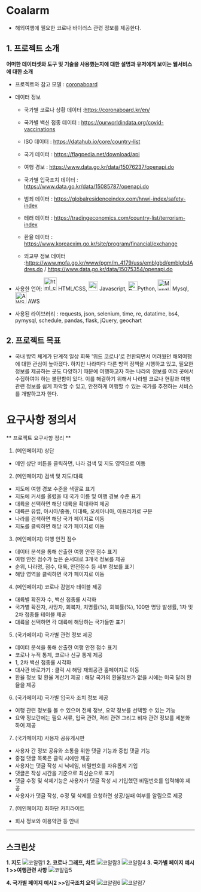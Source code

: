 # Coalarm
* 해외여행에 필요한 코로나 바이러스 관련 정보를 제공한다.



## 1. 프로젝트 소개

**어떠한 데이터셋와 도구 및 기술을 사용했는지에 대한 설명과 유저에게 보이는 웹서비스에 대한 소개**


* 프로젝트와 참고 모델 : [coronaboard](https://coronaboard.kr/)

* 데이터 정보

   - 국가별 코로나 상황 데이터 :https://coronaboard.kr/en/

   - 국가별 백신 접종 데이터 : https://ourworldindata.org/covid-vaccinations

   - ISO 데이터 : https://datahub.io/core/country-list
   
   - 국기 데이터 : https://flagpedia.net/download/api

   - 여행 경보 : https://www.data.go.kr/data/15076237/openapi.do

   - 국가별 입국조치 데이터 : https://www.data.go.kr/data/15085787/openapi.do

   - 범죄 데이터 : https://globalresidenceindex.com/hnwi-index/safety-index

   - 테러 데이터 : https://tradingeconomics.com/country-list/terrorism-index

   - 환율 데이터 : https://www.koreaexim.go.kr/site/program/financial/exchange

   - 외교부 정보 데이터 :https://www.mofa.go.kr/www/pgm/m_4179/uss/emblgbd/emblgbdAdres.do / https://www.data.go.kr/data/15075354/openapi.do              

* 사용한 언어: <img src="https://media.vlpt.us/images/ajt1097/post/f37df69b-dd74-4f5b-8d45-46c8c1c0dee3/HTML&CSS.png" width="35px" height="35px" title="html_css"/> HTML/CSS,
<img src="https://t1.daumcdn.net/cfile/tistory/2149683A58CA6BF313" width="25px" height="25px" title="javascript"/> Javascript,
<img src="https://blog.fakecoding.com/content/images/wordpress/2020/06/logo-python.png" width="25px" height="25px" title="Python"/>Python,
<img src="https://ww.namu.la/s/d59b18ca16c075c57c5ebe902e14d46c58e2df1d638605017382993a696c0c8c2313077356a2bd90892fa9e00c704b6832c07c8981482d4d3b88ccb2848da731212f8457b4f40357fff71ccdbbff25ff22f7f68b2f689f12cff8839c67ca0bfa" width="35px" height="30px" title="Mysql"/> Mysql,
<img src="https://ww.namu.la/s/0627b3298410e444032557550f974b3fe63e2a533abbec95bf0eb356178fd6afa455eb65df81337b6f7889333f955dc59abac8faf6ed5cb54487f6119dac4f822d1a4933e7a81e7076130839cfe63393" width="30px" height="30px" title="AWS"/> AWS 

* 사용된 라이브러리 : requests, json, selenium, time, re, datatime, bs4, pymysql, schedule, pandas, flask, jQuery, geochart 

## 2. 프로젝트 목표

  - 국내 방역 체계가 단계적 일상 회복 '위드 코로나'로 전환되면서 어려웠던 해외여행에 대한 관심이 높아졌다. 
  하지만 나라마다 다른 방역 정책을 시행하고 있고, 필요한 정보를 제공하는 곳도 다양하기 때문에 여행하고자 하는 나라의 정보를 여러 곳에서 수집하여야 하는 불편함이 있다. 
   이를 해결하기 위해서 나라별 코로나 현황과 여행 관련 정보를 쉽게 파악할 수 있고, 안전하게 여행할 수 있는 국가를 추천하는 서비스를 개발하고자 한다. 
# 요구사항 정의서

** 프로젝트 요구사항 정리 **
1. (메인페이지) 상단
- 메인 상단 버튼을 클릭하면, 나라 검색 및 지도 영역으로 이동 

2. (메인페이지) 검색 및 지도/대륙
- 지도에 여행 경보 수준을 색깔로 표기
- 지도에 커서를 올렸을 때 국가 이름 및 여행 경보 수준 표기
- 대륙을 선택하면 해당 대륙을 확대하여 제공
- 대륙은 유럽, 아시아/중동, 미대륙, 오세아니아, 아프리카로 구분
- 나라를 검색하면 해당 국가 페이지로 이동
- 지도를 클릭하면 해당 국가 페이지로 이동

3. (메인페이지) 여행 안전 점수
- 데이터 분석을 통해 산출한 여행 안전 점수 표기
- 여행 안전 점수가 높은 순서대로 3개국 정보를 제공
- 순위, 나라명, 점수, 대륙, 안전점수 등 세부 정보를 표기
- 해당 영역을 클릭하면 국가 페이지로 이동

4. (메인페이지) 코로나 감염자 테이블 제공
- 대륙별 확진자 수, 백신 접종률 시각화 
- 국가별 확진자, 사망자, 회복자, 치명률(%), 회복률(%), 100만 명당 발생률, 1차 및 2차 접종률 테이블 제공
- 대륙을 선택하면 각 대륙에 해당하는 국가들만 표기

5. (국가페이지) 국가별 관련 정보 제공
- 데이터 분석을 통해 산출한 여행 안전 점수 표기
- 코로나 누적 통계, 코로나 신규 통계 제공
- 1, 2차 백신 접종률 시각화
- 대사관 바로가기 : 클릭 시 해당 재외공관 홈페이지로 이동
- 환율 정보 및 환율 계산기 제공 : 해당 국가의 환율정보가 없을 시에는 미국 달러 환율을 제공 

6. (국가페이지) 국가별 입국자 조치 정보 제공
- 여행 관련 정보들 볼 수 있으며 전체 정보, 요약 정보를 선택할 수 있는 기능
- 요약 정보란에는 필요 서류, 입국 관련, 격리 관련 그리고 비자 관련 정보를 세분화하여 제공 

7. (국가페이지) 사용자 공유게시판
- 사용자 간 정보 공유와 소통을 위한 댓글 기능과 중첩 댓글 기능
- 중첩 댓글 목록은 클릭 시에만 제공
- 사용자는 댓글 작성 시 닉네임, 비밀번호를 자유롭게 기입
- 댓글은 작성 시간을 기준으로 최신순으로 표기
- 댓글 수정 및 삭제기능은 사용자가 댓글 작성 시 기입했던 비밀번호를 입력해야 제공
- 사용자가 댓글 작성, 수정 및 삭제를 요청하면 성공/실패 여부를 알림으로 제공

7. (메인페이지) 최하단 카피라이트
- 회사 정보와 이용약관 등 안내 

----

## 스크린샷
**1. 지도**
![코알람1](https://user-images.githubusercontent.com/70123707/156512010-5a342662-7578-4fe4-804b-77693959b736.png)
**2. 코로나 그래프, 차트**
![코알람3](https://user-images.githubusercontent.com/70123707/156512241-7ad5c5db-caca-495f-afd7-4bca7957c2f2.png)
![코알람4](https://user-images.githubusercontent.com/70123707/156512264-83aea1f9-18b8-4836-9ff7-c476d6f14f5f.png)
**3. 국가별 페이지 예시1 >>여행관련 사항**
![코알람5](https://user-images.githubusercontent.com/70123707/156512333-b1913113-460a-404e-8545-5308a26e5f5d.png)

**4. 국가별 페이지 예시2 >>입국조치 요약**
![코알람6](https://user-images.githubusercontent.com/70123707/156512392-b5ada821-27ba-4227-81fd-5d37d089a9b2.png)
![코알람7](https://user-images.githubusercontent.com/70123707/156512515-5f82703f-9958-4de6-9e77-87610fba0246.png)
